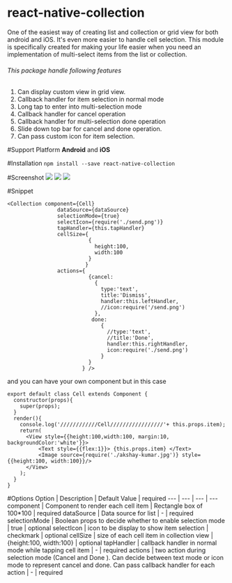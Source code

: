 # react-native-collection

One of the easiest way  of creating list and collection or grid view for both android and iOS. It's even more easier to handle cell selection. This module is specifically created for making your life easier when you need an implementation of multi-select items from the list or collection.  

###### This package handle following features

1. Can display custom view in grid view.
2. Callback handler for item selection in normal mode
3. Long tap to enter into multi-selection mode
4. Callback handler for cancel operation
5. Callback handler for multi-selection done operation
6. Slide down top bar for cancel and done operation.
8. Can pass custom icon for item selection.



#Support Platform
**Android** and **iOS**

#Installation
`npm install --save react-native-collection`


#Screenshot
![](https://github.com/tigerraj32/react-native-collection/blob/master/screenshot/1.png)
![](https://github.com/tigerraj32/react-native-collection/blob/master/screenshot/2.png)
![](https://github.com/tigerraj32/react-native-collection/blob/master/screenshot/3.png)

#Snippet
```
<Collection component={Cell}
                dataSource={dataSource}
                selectionMode={true}
                selectIcon={require('./send.png')}
                tapHandler={this.tapHandler}
                cellSize={
                          {
                            height:100,
                            width:100
                          }
                         }
                actions={
                          {cancel:
                            {
                              type:'text',
                              title:'Dismiss',
                              handler:this.leftHandler,
                              //icon:require('/send.png')
                            },
                           done:
                              {
                                //type:'text',
                                //title:'Done',
                                handler:this.rightHandler,
                                icon:require('./send.png')
                              }
                          }
                        } />
```
and you can have your own component but in this case
```
export default class Cell extends Component {
  constructor(props){
    super(props);
  }
  render(){
    console.log('////////////Cell/////////////////'+ this.props.item);
    return(
      <View style={{height:100,width:100, margin:10, backgroundColor:'white'}}>
          <Text style={{flex:1}}> {this.props.item} </Text>
          <Image source={require('./akshay-kumar.jpg')} style={{height:100, width:100}}/>
      </View>
    );
  }
}
```
#Options
   Option   |   Description   |   Default Value   | required
   --- | --- | --- | ---
   component   |   Component to render each cell item  |   Rectangle box of 100*100 | required
   dataSource  |   Data source for list |  - | required
   selectionMode | Boolean props to decide whether to enable selection mode | true | optional
   selectIcon | icon to be display to show item selection | checkmark  | optional
   cellSize |  size of each cell item in collection view | {height:100, width:100}  | optional
   tapHandler | callback handler in normal mode while tapping cell item | -  | required
   actions | two action during selection mode (Cancel and Done ). Can decide between text mode or icon mode to represent cancel and done. Can pass callback handler for each action | - | required

